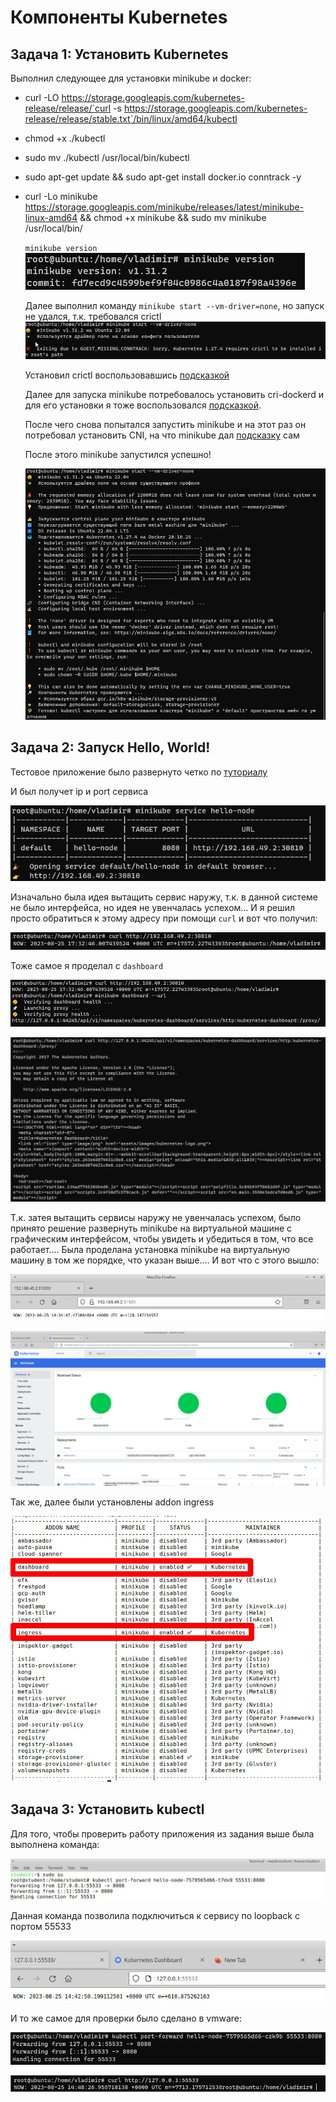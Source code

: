 # Компоненты Kubernetes

## Задача 1: Установить Kubernetes

Выполнил следующее для установки minikube и docker:

- curl -LO https://storage.googleapis.com/kubernetes-release/release/`curl -s https://storage.googleapis.com/kubernetes-release/release/stable.txt`/bin/linux/amd64/kubectl
- chmod +x ./kubectl
- sudo mv ./kubectl /usr/local/bin/kubectl
- sudo apt-get update && sudo apt-get install docker.io conntrack -y
- curl -Lo minikube https://storage.googleapis.com/minikube/releases/latest/minikube-linux-amd64 && chmod +x minikube && sudo mv minikube /usr/local/bin/
    

    `minikube version` 
    ![minikube_version](./img/minikube_version.jpg)

    Далее выполнил команду `minikube start --vm-driver=none`, но запуск не удался, т.к. требовался crictl
    ![no_crictl](./img/no_crictl.jpg)
    
    Установил crictl воспользовавшись [подсказкой](https://github.com/kubernetes-sigs/cri-tools)

    Далее для запуска minikube потребовалось установить cri-dockerd и для его установки я тоже воспользовался [подсказкой](https://github.com/Mirantis/cri-dockerd).

    После чего снова попытался запустить minikube и на этот раз он потребовал установить CNI, на что minikube дал [подсказку](https://minikube.sigs.k8s.io/docs/faq/#how-do-i-install-containernetworking-plugins-for-none-driver) сам

    После этого minikube запустился успешно!

    ![minikube_start](./img/minikube_start.jpg)


## Задача 2: Запуск Hello, World!

Тестовое приложение было развернуто четко по [туториалу](https://kubernetes.io/ru/docs/tutorials/hello-minikube/#%D1%81%D0%BE%D0%B7%D0%B4%D0%B0%D0%BD%D0%B8%D0%B5-%D0%BA%D0%BB%D0%B0%D1%81%D1%82%D0%B5%D1%80%D0%B0-minikube)

И был получет ip и port сервиса

![hello-node](./img/service-hello-node.jpg)

Изначально была идея вытащить сервис наружу, т.к. в данной системе не было интерфейса, но идея не увенчалась успехом... И я решил просто обратиться к этому адресу при помощи `curl` и вот что получил:

![curl1](./img/curl1.jpg)

Тоже самое я проделал с `dashboard`

![dashboard](./img/url_dashboard.jpg)

![curl_dash](./img/curl_dash.jpg)

Т.к. затея вытащить сервисы наружу не увенчалась успехом, было принято решение развернуть minikube на виртуальной машине с графическим интерфейсом, чтобы увидеть и убедиться в том, что все работает.... Была проделана установка minikube на виртуальную машину в том же порядке, что указан выше....
И вот что с этого вышло:

![hello-node](./img/service_hello.jpg)

![dashboard](./img/dashboard_kubernetes.jpg)

Так же, далее были установлены addon ingress

![ing_dash](./img/ingress_dashboard_enable.jpg)

## Задача 3: Установить kubectl

Для того, чтобы проверить работу приложения из задания выше была выполнена команда:

![port_forw1](./img/kube_portForward1.jpg)

Данная команда позволила подключиться к сервису по loopback с портом 55533

![kube_pf](./img/kube_portForward.jpg)

И то же самое для проверки было сделано в vmware:

![pf_vmware](./img/port_forward_VMWARE.jpg)

![pf_vmware2](./img/port_forward_VMWARE2.jpg)


    